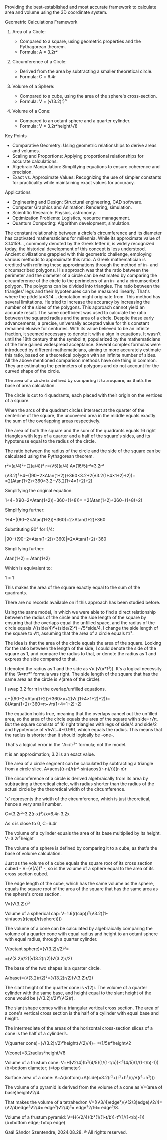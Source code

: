 Providing the best-established and most accurate framework to calculate area and volume using the 3D coordinate system.


<!---
Gmac4247/Gmac4247 is providing the best-established and most accurate functional frameworkto calculate area and volume using the 3D coordinate system.
--->

Geometric Calculations Framework

1. Area of a Circle:
   - Compared to a square, using geometric properties and the Pythagorean theorem.
   - Formula:  A = 3.2r² 

2. Circumference of a Circle:
   - Derived from the area by subtracting a smaller theoretical circle.
   - Formula:  C = 6.4r 

3. Volume of a Sphere:
   - Compared to a cube, using the area of the sphere's cross-section.
   - Formula:  V = (√(3.2)r)³ 

4. Volume of a Cone:
   - Compared to an octant sphere and a quarter cylinder.
   - Formula:  V = 3.2r²height/√8 

Key Points

- Comparative Geometry: Using geometric relationships to derive areas and volumes.
- Scaling and Proportions: Applying proportional relationships for accurate calculations.
- Algebraic Manipulation: Simplifying equations to ensure coherence and precision.
- Exact vs. Approximate Values: Recognizing the use of simpler constants for practicality while maintaining exact values for accuracy.

Applications

- Engineering and Design: Structural engineering, CAD software.
- Computer Graphics and Animation: Rendering, simulation.
- Scientific Research: Physics, astronomy.
- Optimization Problems: Logistics, resource management.
- Quantum Computing: Algorithm development, simulation.

The constant relationship between a circle's circumference and its diameter has captivated mathematicians for millennia. While its approximate value of 3.14159…, commonly denoted by the Greek letter π, is widely recognized today, the historical development of this concept is less understood.
Ancient civilizations grappled with this geometric challenge, employing various methods to approximate this ratio. 
A Greek mathematician is credited with refining these approximations through the method of in- and circumscribed polygons.
His approach was that the ratio between the perimeter and the diameter of a circle can be estimated by comparing the circumference of the circle to the perimeters of an in- and a circumscribed polygon. The polygons can be divided into triangles. The ratio between the triangles' legs and their hypotenuses can be measured linearly.
That's where the pi/delta=3.14... denotation might originate from.
This method has several limitations. He tried to increase the accuracy by increasing the number of the sides of the polygons. This approach cannot yield an accurate result. 
The same coefficient was used to calculate the ratio between the squared radius and the area of a circle.
Despite these early advancements, a precise, universally accepted value for this constant remained elusive for centuries. 
With its value believed to be an infinite fraction, it seemed necessary to denote it with a sign in equations.
It wasn’t until the 18th century that the symbol π, popularized by the mathematicians of the time gained widespread acceptance.
Several complex formulas were introduced by different mathematicians, aiming to more accurately estimate this ratio, based on a theoretical polygon with an infinite number of sides. 
All the above mentioned comparison methods have one thing in common. They are estimating the perimeters of polygons and do not account for the curved shape of the circle. 


The area of a circle is defined by comparing it to a square, as that’s the base of area calculation.

The circle is cut to 4 quadrants, each placed with their origin on the vertices of a square.

When the arcs of the quadrant circles intersect at the quarter of the centerline of the square, the uncovered area in the middle equals exactly the sum of the overlapping areas respectively. 

The area of both the square and the sum of the quadrants equals 16 right triangles with legs of a quarter and a half of the square's sides, and its hypotenuse equal to the radius of the circle. 

The ratio between the radius of the circle and the side of the square can be calculated using the Pythagorean theorem.

r²=(a/4)²+(2(a/4))²
r=(√5)(a/4)
A=(16/5)r²=3.2r²

(√3.2)²÷4−((90−2×Atan(1÷2))÷360×3.2+2(√3.2(1÷4×1÷2)÷2))=
=2(Atan(1÷2)÷360×3.2−√3.2(1÷4×1÷2)÷2)


Simplifying the original equation:

1÷4−((90−2×Atan(1÷2))÷360+(1÷8))=
=2(Atan(1÷2)÷360−(1÷8)÷2)


Simplifying further:

1÷4−((90−2×Atan(1÷2))÷360)=2×Atan(1÷2)÷360


Substituting 90° for 1/4:

|90−((90−2×Atan(1÷2))÷360)|=2×Atan(1÷2)÷360


Simplifying further:

Atan(1÷2) = Atan(1÷2)


Which is equivalent to:

1 = 1

This makes the area of the square exactly equal to the sum of the quadrants.

There are no records available on if this approach has been studied before.

Using the same model, in which we were able to find a direct relationship between the radius of the circle and the side length of the square by ensuring that the overlaps equal the unfilled space, and the radius of the circle equals √((side/4)²+(side/2)²)=√5*side/4, I change the side length of the square to √π, assuming that the area of a circle equals πr². 

The idea is that the area of the circle equals the area of the square. Looking for the ratio between the length of the side, I could denote the side of the square as 1, and compare the radius to that, or denote the radius as 1 and express the side compared to that. 

I denoted the radius as 1 and the side as √π (√(π*1²)). It's a logical necessity if the “A=πr²” formula was right. The side length of the square that has the same area as the circle is √(area of the circle). 

I swap 3.2 for π in the overlap/unfilled equations.

π−((90−2×Atan(1÷2))÷360×π+2(√π(1÷4×1÷2)÷2))=
8(Atan(1÷2)÷360×π−√π(1÷4×1÷2)÷2) 

The equation holds true, meaning that the overlaps cancel out the unfilled area, so the area of the circle equals the area of the square with side=r√π. 
But the square consists of 16 right triangles with legs of side/4 and side/2 and hypotenuse of √5√π÷4~0.991, which equals the radius.
This means that the radius is shorter than it should logically be -one-. 

That's a logical error in the "A=πr²" formula; not the model.

π is an approximation; 3.2 is an exact value.


The area of a circle segment can be calculated by subtracting a triangle from a circle slice.
A=acos((r-n)/r)r²-sin(acos((r-n)/r))(r-n)r


The circumference of a circle is derived algebraically from its area by subtracting a theoretical circle, with radius shorter than the radius of the actual circle by the theoretical width of the circumference.

'x' represents the width of the circumference, which is just theoretical, hence a very small number.

C=(3.2r²-3.2(r-x)²)/x=6.4r-3.2x

As x is close to 0, C=6.4r


The volume of a cylinder equals the area of its base multiplied by its height.
V=3.2r²height


The volume of a sphere is defined by comparing it to a cube, as that's the base of volume calculation.

Just as the volume of a cube equals the square root of its cross section cubed - V=(√(A))³ -,
so is the volume of a sphere equal to the area of its cross section cubed.

The edge length of the cube, which has the same volume as the sphere, equals the square root of the area of the square that has the same area as the sphere's cross section.

V=(√(3.2)r)³


Volume of a spherical cap:
V=1.6(r(cap))²(√3.2)(1-sin(acos(r(cap)/r(sphere))))


The volume of a cone can be calculated by algebraically comparing the volume of a quarter cone with equal radius and height to an octant sphere with equal radius, through a quarter cylinder.

V(octant sphere)=(√(3.2)r/2)³=

=(√(3.2)r/2)(√(3.2)r/2)(√(3.2)r/2)

The base of the two shapes is a quarter circle.

A(base)=(√(3.2)r/2)²=(√(3.2)r/2)(√(3.2)r/2)

The slant height of the quarter cone is √(2)r.
The volume of a quarter cylinder with the same base, and height equal to the slant height of the cone would be (√(3.2)r/2)²(√(2)r). 

The slant shape comes with a triangular vertical cross section. 
The area of a cone's vertical cross section is the half of a cylinder with equal base and height. 

The intermediate of the areas of the horizontal cross-section slices of a cone is the half of a cylinder’s.

V(quarter cone)=(√(3.2)r/2)²height(√(2)/4)=
=(1/5)r²height√2

V(cone)=3.2radius²height/√8


Volume of a frustum cone:
V=H(√2/4)(b²(4/5)(1/(1-t/b))-t²(4/5)(1/(1-t/b)-1))
(b=bottom diameter; t=top diameter)


Surface area of a cone:
A=A(bottom)+A(side)=3.2(r²+(r²+h²)(r/√(r²+h²)))


The volume of a pyramid is derived from the volume of a cone as V=(area of base)height√2/4.


That makes the volume of a tetrahedron V=((√3/4)edge²)(√(2/3)edge)√2/4= (√2/4)edge³√2/4= edge³(√2/4)²= edge³2/16= edge³/8.


Volume of a frustum pyramid:
V=H(√2/4)(b²(1/(1-t/b))-t²(1/(1-t/b)-1))
(b=bottom edge; t=top edge)


Gaál Sándor 
Szentendre, 2024.08.28.
® All rights reserved.
